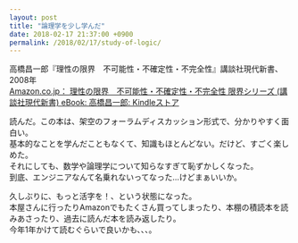 ```yaml
---
layout: post
title: "論理学を少し学んだ"
date: 2018-02-17 21:37:00 +0900
permalink: /2018/02/17/study-of-logic/
---
```


高橋昌一郎『理性の限界　不可能性・不確定性・不完全性』講談社現代新書、2008年  
[Amazon.co.jp： 理性の限界　不可能性・不確定性・不完全性 限界シリーズ (講談社現代新書) eBook: 高橋昌一郎: Kindleストア](https://www.amazon.co.jp/gp/product/B009I7KO7U/)

読んだ。この本は、架空のフォーラムディスカッション形式で、分かりやすく面白い。  
基本的なことを学んだこともなくて、知識もほとんどない。だけど、すごく楽しめた。  
それにしても、数学や論理学について知らなすぎて恥ずかしくなった。  
到底、エンジニアなんて名乗れないってなった…けどまぁいいか。

久しぶりに、もっと活字を！、という状態になった。  
本屋さんに行ったりAmazonでもたくさん買ってしまったり、本棚の積読本を読みあさったり、過去に読んだ本を読み返したり。  
今年1年かけて読むぐらいで良いかも、、、。
